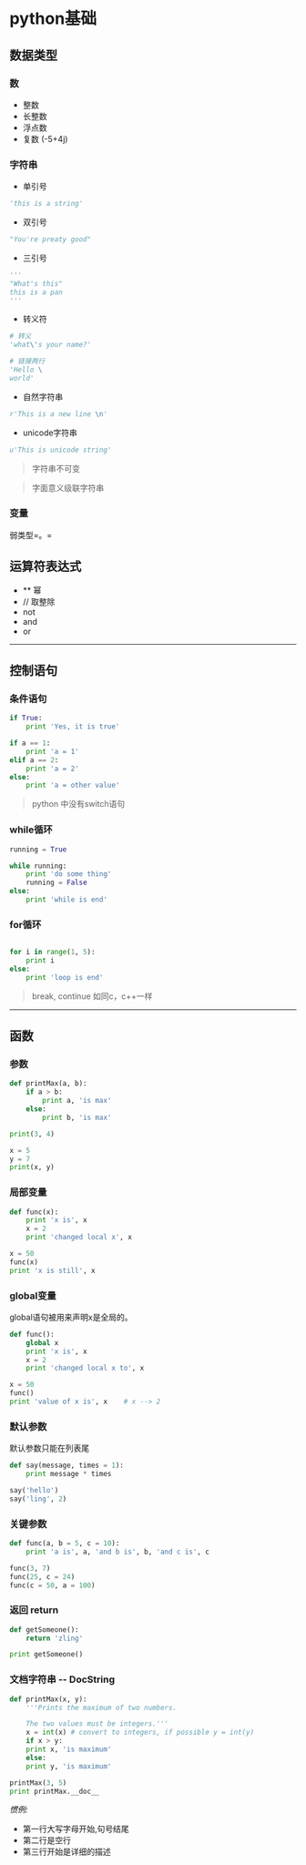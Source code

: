 python基础
==========

## 数据类型

### 数

* 整数
* 长整数
* 浮点数
* 复数 (-5+4j)

### 字符串

* 单引号

```py
'this is a string'
```

* 双引号

```py
"You're preaty good"
```

* 三引号

```py
'''
"What's this"
this is a pan
'''
```

* 转义符

```py
# 转义
'what\'s your name?'

# 链接两行
'Hello \
world'
```

* 自然字符串

```py
r'This is a new line \n'
```

* unicode字符串

```py
u'This is unicode string'
```

> 字符串不可变

> 字面意义级联字符串


### 变量

弱类型=。=


## 运算符表达式

* \*\* 幂
* //   取整除
* not
* and
* or

-------------------------------------------------------------------------------

## 控制语句

### 条件语句

```py
if True:
	print 'Yes, it is true'

if a == 1:
	print 'a = 1'
elif a == 2:
	print 'a = 2'
else:
	print 'a = other value'
```

> python 中没有switch语句

### while循环

```py
running = True

while running:
	print 'do some thing'
	running = False
else:
	print 'while is end'
```

### for循环

```py

for i in range(1, 5):
	print i
else:
	print 'loop is end'
```

> break, continue 如同c，c++一样

-------------------------------------------------------------------------------

## 函数

### 参数

```py
def printMax(a, b):
	if a > b:
		print a, 'is max'
	else:
		print b, 'is max'

print(3, 4)

x = 5
y = 7
print(x, y)
```

### 局部变量

```py
def func(x):
	print 'x is', x
	x = 2
	print 'changed local x', x

x = 50
func(x)
print 'x is still', x
```

### global变量

global语句被用来声明x是全局的。

```py
def func():
	global x
	print 'x is', x
	x = 2
	print 'changed local x to', x

x = 50
func()
print 'value of x is', x	# x --> 2
```

### 默认参数

默认参数只能在列表尾

```py
def say(message, times = 1):
	print message * times

say('hello')
say('ling', 2)
```

### 关键参数

```py
def func(a, b = 5, c = 10):
	print 'a is', a, 'and b is', b, 'and c is', c

func(3, 7)
func(25, c = 24)
func(c = 50, a = 100)
```

### 返回 return

```py
def getSomeone():
	return 'zling'

print getSomeone()
```

### 文档字符串 -- DocString

```py
def printMax(x, y):
	'''Prints the maximum of two numbers.

	The two values must be integers.'''
	x = int(x) # convert to integers, if possible y = int(y)
	if x > y:
	print x, 'is maximum'
	else:
	print y, 'is maximum'

printMax(3, 5)
print printMax.__doc__
```

*惯例:*

* 第一行大写字母开始,句号结尾
* 第二行是空行 
* 第三行开始是详细的描述

